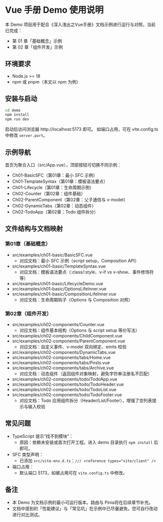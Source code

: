 # Vue 手册 Demo 使用说明

本 Demo 项目用于配合《深入浅出之Vue手册》文档示例进行运行与对照，当前已完成：
- 第 01 章「基础概念」示例
- 第 02 章「组件开发」示例

## 环境要求
- Node.js >= 18
- npm 或 pnpm（本文以 npm 为例）

## 安装与启动
```bash
cd demo
npm install
npm run dev
```
启动后访问浏览器 http://localhost:5173 即可。
如端口占用，可在 vite.config.ts 中修改 `server.port`。

## 示例导航
首页为聚合入口（src/App.vue），顶部按钮可切换不同示例：
- Ch01-BasicSFC（第01章：最小 SFC 示例）
- Ch01-TemplateSyntax（第01章：模板语法要点）
- Ch01-Lifecycle（第01章：生命周期示例）
- Ch02-Counter（第02章：组件基础）
- Ch02-ParentComponent（第02章：父子通信与 v-model）
- Ch02-DynamicTabs（第02章：动态组件）
- Ch02-TodoApp（第02章：Todo 组件拆分）

## 文件结构与文档映射

### 第01章（基础概念）
- src/examples/ch01-basic/BasicSFC.vue
  - 对应文档：最小 SFC 示例（script setup，Composition API）
- src/examples/ch01-basic/TemplateSyntax.vue
  - 对应文档：模板语法要点（:class/:style、v-if vs v-show、事件修饰符等）
- src/examples/ch01-basic/LifecycleDemo.vue
- src/examples/ch01-basic/OptionsLifeInner.vue
- src/examples/ch01-basic/CompositionLifeInner.vue
  - 对应文档：生命周期钩子（Options 与 Composition 对照）

### 第02章（组件开发）
- src/examples/ch02-components/Counter.vue
  - 对应文档：组件基本结构（Options 与 script setup 等价写法）
- src/examples/ch02-components/ChildComponent.vue
- src/examples/ch02-components/ParentComponent.vue
  - 对应文档：自定义事件、v-model 双向绑定、emits 校验
- src/examples/ch02-components/DynamicTabs.vue
- src/examples/ch02-components/tabs/Home.vue
- src/examples/ch02-components/tabs/Posts.vue
- src/examples/ch02-components/tabs/Archive.vue
  - 对应文档：动态组件（返回组件对象映射，避免字符串注册名不匹配）
- src/examples/ch02-components/todo/TodoApp.vue
- src/examples/ch02-components/todo/TodoHeader.vue
- src/examples/ch02-components/todo/TodoList.vue
- src/examples/ch02-components/todo/TodoFooter.vue
  - 对应文档：Todo 应用组件拆分（Header/List/Footer），增强了空列表提示与输入校验

## 常见问题
- TypeScript 提示“找不到模块”：
  - 原因：依赖未安装或首次打开工程。进入 demo 目录执行 `npm install` 后即可。
- SFC 类型声明：
  - 已添加 `src/vite-env.d.ts`：`/// <reference types="vite/client" />`
- 端口占用：
  - 默认端口 5173，如被占用可在 `vite.config.ts` 中修改。

## 备注
- 本 Demo 为文档示例的最小可运行版本。路由与 Pinia将在后续章节补充。
- 文档中提到的「性能建议」与「常见坑」在示例中已尽量避免，您可自行改动进行对比测试。